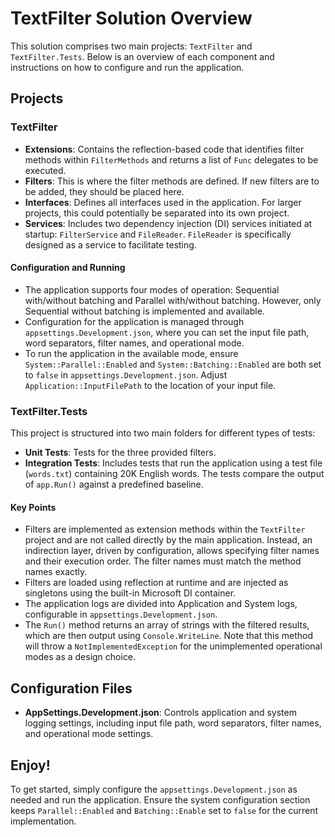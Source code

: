 ﻿# TextFilter Solution Overview

This solution comprises two main projects: `TextFilter` and `TextFilter.Tests`. Below is an overview of each component and instructions on how to configure and run the application.

## Projects

### TextFilter

- **Extensions**: Contains the reflection-based code that identifies filter methods within `FilterMethods` and returns a list of `Func` delegates to be executed.
- **Filters**: This is where the filter methods are defined. If new filters are to be added, they should be placed here.
- **Interfaces**: Defines all interfaces used in the application. For larger projects, this could potentially be separated into its own project.
- **Services**: Includes two dependency injection (DI) services initiated at startup: `FilterService` and `FileReader`. `FileReader` is specifically designed as a service to facilitate testing.

#### Configuration and Running

- The application supports four modes of operation: Sequential with/without batching and Parallel with/without batching. However, only Sequential without batching is implemented and available.
- Configuration for the application is managed through `appsettings.Development.json`, where you can set the input file path, word separators, filter names, and operational mode.
- To run the application in the available mode, ensure `System::Parallel::Enabled` and `System::Batching::Enabled` are both set to `false` in `appsettings.Development.json`. Adjust `Application::InputFilePath` to the location of your input file.

### TextFilter.Tests

This project is structured into two main folders for different types of tests:
- **Unit Tests**: Tests for the three provided filters.
- **Integration Tests**: Includes tests that run the application using a test file (`words.txt`) containing 20K English words. The tests compare the output of `app.Run()` against a predefined baseline.

#### Key Points

- Filters are implemented as extension methods within the `TextFilter` project and are not called directly by the main application. Instead, an indirection layer, driven by configuration, allows specifying filter names and their execution order. The filter names must match the method names exactly.
- Filters are loaded using reflection at runtime and are injected as singletons using the built-in Microsoft DI container.
- The application logs are divided into Application and System logs, configurable in `appsettings.Development.json`.
- The `Run()` method returns an array of strings with the filtered results, which are then output using `Console.WriteLine`. Note that this method will throw a `NotImplementedException` for the unimplemented operational modes as a design choice.

## Configuration Files

- **AppSettings.Development.json**: Controls application and system logging settings, including input file path, word separators, filter names, and operational mode settings.

## Enjoy!

To get started, simply configure the `appsettings.Development.json` as needed and run the application. Ensure the system configuration section keeps `Parallel::Enabled` and `Batching::Enable` set to `false` for the current implementation.
